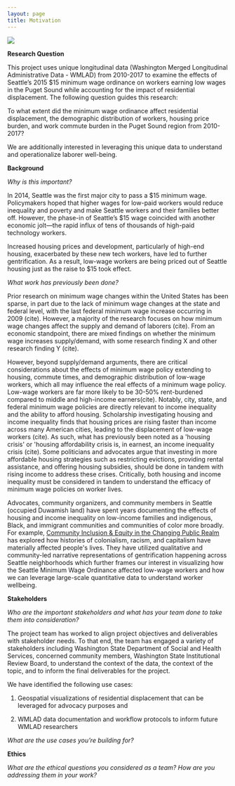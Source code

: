 ```yaml
---
layout: page
title: Motivation
---
```


<img src="{{ site.url }}{{ site.baseurl }}/assets/img/Gent_Photo.JPG">

**Research Question**

This project uses unique longitudinal data (Washington Merged Longitudinal Administrative Data - WMLAD) from 2010-2017 to examine the effects of Seattle’s 2015 $15 minimum wage ordinance on workers earning low wages in the Puget Sound while accounting for the impact of residential displacement. The following question guides this research: 

To what extent did the minimum wage ordinance affect residential displacement, the demographic distribution of workers, housing price burden, and work commute burden in the Puget Sound region from 2010-2017?

We are additionally interested in leveraging this unique data to understand and operationalize laborer well-being.

**Background**

*Why is this important?*

In 2014, Seattle was the first major city to pass a \$15 minimum wage. Policymakers hoped that higher wages for low-paid workers would reduce inequality and poverty and make Seattle workers and their families better off. However, the phase-in of Seattle’s $15 wage coincided with another economic jolt—the rapid influx of tens of thousands of high-paid technology workers. 

Increased housing prices and development, particularly of high-end housing, exacerbated by these new tech workers, have led to further gentrification. As a result, low-wage workers are being priced out of Seattle housing just as the raise to $15 took effect.

*What work has previously been done?*

Prior research on minimum wage changes within the United States has been sparse, in part due to the lack of minimum wage changes at the state and federal level, with the last federal minimum wage increase occurring in 2009 (cite). However, a majority of the research focuses on how minimum wage changes affect the supply and demand of laborers (cite). From an economic standpoint, there are mixed findings on whether the minimum wage increases supply/demand, with some research finding X and other research finding Y (cite).  

However, beyond supply/demand arguments, there are critical considerations about the effects of minimum wage policy extending to housing, commute times, and demographic distribution of low-wage workers, which all may influence the real effects of a minimum wage policy. Low-wage workers are far more likely to be 30-50% rent-burdened compared to middle and high-income earners(cite). Notably, city, state, and federal minimum wage policies are directly relevant to income inequality and the ability to afford housing.  Scholarship investigating housing and income inequality finds that housing prices are rising faster than income across many American cities, leading to the displacement of low-wage workers (cite). As such, what has previously been noted as a 'housing crisis' or 'housing affordability crisis is, in earnest, an income inequality crisis (cite). Some politicians and advocates argue that investing in more affordable housing strategies such as restricting evictions, providing rental assistance, and offering housing subsidies, should be done in tandem with rising income to address these crises. Critically, both housing and income inequality must be considered in tandem to understand the efficacy of minimum wage policies on worker lives. 

Advocates, community organizers, and community members in Seattle (occupied Duwamish land) have spent years documenting the effects of housing and income inequality on low-income families and indigenous, Black, and immigrant communities and communities of color more broadly. For example, [Community Inclusion & Equity in the Changing Public Realm](https://sites.uw.edu/gentrification/)  has explored how histories of colonialism, racism, and capitalism have materially affected people's lives. They have utilized qualitative and community-led narrative representations of gentrification happening across Seattle neighborhoods which further frames our interest in visualizing how the Seattle Minimum Wage Ordinance affected low-wage workers and how we can leverage large-scale quantitative data to understand worker wellbeing. 


**Stakeholders**

*Who are the important stakeholders and what has your team done to take them into consideration?*

The project team has worked to align project objectives and deliverables with stakeholder needs. To that end, the team has engaged a variety of stakeholders including Washington State Department of Social and Health Services, concerned community members, Washington State Institutional Review Board, to understand the context of the data, the context of the topic, and to inform the final deliverables for the project.

We have identified the following use cases: 

1. Geospatial visualizations of residential displacement that can be leveraged for advocacy purposes and 

2. WMLAD data documentation and workflow protocols to inform future WMLAD researchers

*What are the use cases you’re building for?*

**Ethics**

*What are the ethical questions you considered as a team?*
*How are you addressing them in your work?*












